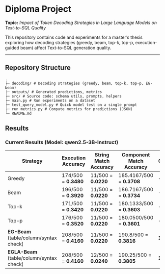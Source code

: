 # Diploma Project
**Topic:** *Impact of Token Decoding Strategies in Large Language Models on Text-to-SQL Quality*

This repository contains code and experiments for a master’s thesis exploring how decoding strategies (greedy, beam, top-k, top-p, execution-guided beam) affect Text-to-SQL generation quality.

---

## Repository Structure
```
.
├─ decoding/ # Decoding strategies (greedy, beam, top-k, top-p, EG-beam)
├─ outputs/ # Generated predictions, metrics
├─ src/ # Source code: schema utils, prompts, helpers
├─ main.py # Run experiments on a dataset
├─ test_query_model.py # Quick model test on a single prompt
├─ run_metrics.py # Compute metrics for predictions (JSON)
└─ README.md
```
## Results

### Current Results (Model: qwen2.5-3B-Instruct)

| Strategy | Execution Accuracy     | String Match Accuracy | Component Match Accuracy | AVG Generation Time |
|----------|------------------------|-----------------------|--------------------------|--------------------------|
| Greedy   | 174/500 = **0.3480**   | 11/500 = **0.0220**   | 185.4167/500 = **0.3708** | - |
| Beam     | 196/500 = **0.3920**   | 11/500 = **0.0220**   | 186.7167/500 = **0.3734** | - |
| Top-k    | 171/500 = **0.3420**   | 11/500 = **0.0220**   | 180.1333/500 = **0.3603** | - |
| Top-p    | 176/500 = **0.3520**   | 11/500 = **0.0220**   | 180.0500/500 = **0.3601** | - |
| **EG-Beam** (table/column/syntax check) | 208/500 = **0.4160** | 11/500 = **0.0220** | 190.8/500 = **0.3816** | **168.7207** |
| **EGLA-Beam** (table/column/syntax check) | 208/500 = **0.4160** | 12/500 = **0.0240** | 190.25/500 = **0.3805** | **172.6664** |
